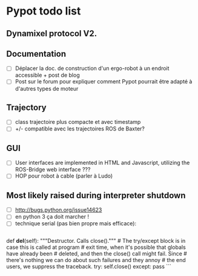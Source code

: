 # Pypot todo list

## Dynamixel protocol V2.


## Documentation
- [ ] Déplacer la doc. de construction d'un ergo-robot à un endroit accessible + post de blog
- [ ] Post sur le forum pour expliquer comment Pypot pourrait être adapté à d'autres types de moteur

## Trajectory
- [ ] class trajectoire plus compacte et avec timestamp
- [ ] +/- compatible avec les trajectoires ROS de Baxter?

## GUI
- [ ] User interfaces are implemented in HTML and Javascript, utilizing the ROS-Bridge web interface ???
- [ ] HOP pour robot à cable (parler à Ludo)

## Most likely raised during interpreter shutdown
- [ ] http://bugs.python.org/issue14623
- [ ] en python 3 ça doit marcher !
- [ ] technique serial (pas bien propre mais efficace):
    ```python
def __del__(self):
    """Destructor.  Calls close()."""
    # The try/except block is in case this is called at program
    # exit time, when it's possible that globals have already been
    # deleted, and then the close() call might fail.  Since
    # there's nothing we can do about such failures and they annoy
    # the end users, we suppress the traceback.
    try:
        self.close()
    except:
        pass
    ```
